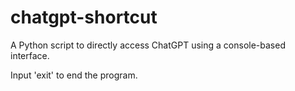 # chatgpt-shortcut

A Python script to directly access ChatGPT using a console-based interface.

Input 'exit' to end the program.
